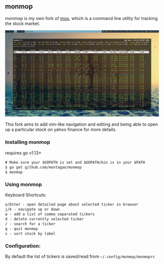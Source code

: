 ## monmop

monmop is my own fork of [mop](https://github.com/mop-tracker/mop), which is a command line utility for tracking the stock market.

![Screenshot](https://raw.githubusercontent.com/montagao/monmop/master/docs/screenshot.png "monmop")

This fork aims to add vim-like navigation and editing and being able to open up a particular stock on yahoo finance for more details.

### Installing monmop
requires go v1.13+
```
# Make sure your $GOPATH is set and $GOPATH/bin is in your $PATH
$ go get github.com/montagao/monmop
$ monmop
```

### Using monmop
Keyboard Shortcuts:
```
o/Enter - open detailed page about selected ticker in browser
j/k - navigate up or down
a - add a list of comma separated tickers
d - delete currently selected ticker
/ - search for a ticker
q - quit monmop
s - sort stock by label
```

### Configuration:

By default the list of tickers is saved/read from `~/.config/monmop/monmoprc`
